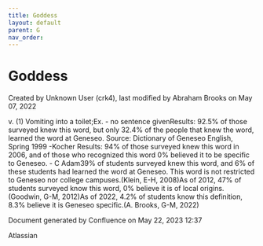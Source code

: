 ```yaml
---
title: Goddess
layout: default
parent: G
nav_order:
---
```


# Goddess

Created by  Unknown User (crk4), last modified by  Abraham Brooks on May 07, 2022

v. (1) Vomiting into a toilet;Ex. - no sentence givenResults: 92.5% of those surveyed knew this word, but only 32.4% of the people that knew the word, learned the word at Geneseo. Source: Dictionary of Geneseo English, Spring 1999 -Kocher Results: 94% of those surveyed knew this word in 2006, and of those who recognized this word 0% believed it to be specific to Geneseo. - C Adam39% of students surveyed knew this word, and 6% of these students had learned the word at Geneseo. This word is not restricted to Geneseo nor college campuses.(Klein, E-H, 2008)As of 2012, 47% of students surveyed know this word, 0% believe it is of local origins.(Goodwin, G-M, 2012)As of 2022, 4.2% of students know this definition, 8.3% believe it is Geneseo specific.(A. Brooks, G-M, 2022)

Document generated by Confluence on May 22, 2023 12:37

Atlassian
